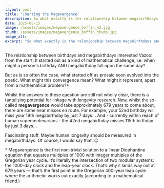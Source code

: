 ```yaml
---
layout: post
title: "Charting the Megavergence"
description: So what exactly is the relationship between megabirthdays and common or garden birthdays. And why should we care?
date: 2025-08-15
image: /assets/images/megavergence_boffin_v2.jpg
thumb: /assets/images/megavergence_boffin_thumb.jpg
image_alt:
excerpt: "So what exactly is the relationship between megabirthdays and common or garden birthdays. And why should we care? "
---
```


<p>The relationship between birthdays and megabirthdays interested Vazool from the start.  It started out as a kind of mathematical challenge, i.e. when might a person's birthday AND megabirthday fall upon the same day?</p>

<p>But as is so often the case, what started off as prosaic soon evolved into the poetic.  What might this convergence mean?  What might it represent, apart from a mathematical problem?*</p>

<p>Whilst the answers to these question are still not wholly clear, there is a tantalising potential for linkage with longevity research.  Now, whilst the so-called <strong>megavergence</strong> would take approximately 679 years to come about, there are some near misses en route.  For example, your 52nd birthday will miss your 19th megabirthday by just 7 days... And - currently within reach of human supercentenarians - the 42nd megabirthday misses 115th birthday by just 3 days... </p>

<p>Fascinating stuff.  Maybe human longevity should be measured in megabirthdays. Of course, I would say that. 😉</p>

<p class="mb-footnote">* Megavergence is the first non-trivial solution to a linear Diophantine equation that equates multiples of 1000 with integer multiples of the Gregorian year cycle. It’s literally the intersection of two modular systems: the 1000-day clock and the leap-year clock.  That’s why it lands way out at 679 years — that’s the first point in the Gregorian 400-year leap cycle where the arithmetic works out exactly (according to a mathematical friend.)
</p>


